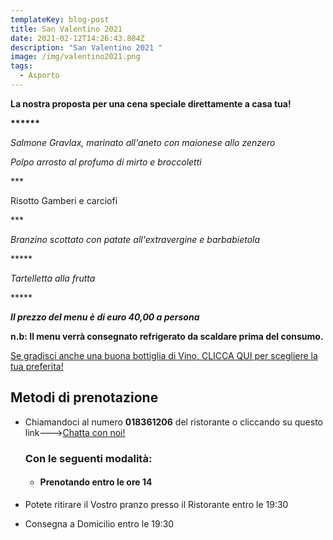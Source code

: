```yaml
---
templateKey: blog-post
title: San Valentino 2021
date: 2021-02-12T14:26:43.804Z
description: "San Valentino 2021 "
image: /img/valentino2021.png
tags:
  - Asporto
---
```



**La nostra proposta per una cena speciale direttamente a casa tua!**

**\*\*\*\*\*\***

*Salmone Gravlax, marinato all'aneto con maionese allo zenzero*

*Polpo arrosto al profumo di mirto e broccoletti*

\*\**

Risotto Gamberi e carciofi

\*\**

*Branzino scottato con patate all'extravergine e barbabietola*

\*\*\*\**

*Tartelletta alla frutta*

\*\*\*\**

***Il prezzo del menu è di euro 40,00 a persona***

**n.b: Il menu verrà consegnato refrigerato da scaldare prima del consumo.**

[Se gradisci anche una buona bottiglia di Vino, CLICCA QUI per scegliere la tua preferita!](https://laruotaimperia.com/news/2020-05-20-carta-dei-vini/)

[](https://laruotaimperia.com/news/2020-05-20-carta-dei-vini/)<!--StartFragment-->

## Metodi di prenotazione

* Chiamandoci al numero **018361206** del ristorante o cliccando su questo link--->[Chatta con noi!](https://wa.me/39018361206)

  ### Con le seguenti modalità:

  * #### Prenotando entro le ore 14
* Potete ritirare il Vostro pranzo presso il Ristorante  entro le 19:30
* Consegna a Domicilio entro le 19:30